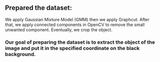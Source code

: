 ## Prepared the dataset: 
We apply Gaussian Mixture Model (GMM)  then we apply Graphcut. After that, we apply connected components in OpenCV to remove the small unwanted component. Eventually, we crop the object.

### Our goal of preparing the dataset is to extract the object of the image and put it in the specified coordinate on the black background. 
